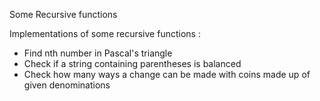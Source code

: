 Some Recursive functions

Implementations of some recursive functions : 
* Find nth number in Pascal's triangle
* Check if a string containing parentheses is balanced
* Check how many ways a change can be made with coins made up of given denominations
